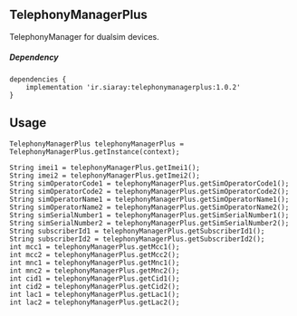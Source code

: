 ## TelephonyManagerPlus
TelephonyManager for dualsim devices.

##### Dependency

    dependencies {
        implementation 'ir.siaray:telephonymanagerplus:1.0.2'
    }

## Usage

    TelephonyManagerPlus telephonyManagerPlus = TelephonyManagerPlus.getInstance(context);
    
    String imei1 = telephonyManagerPlus.getImei1();
    String imei2 = telephonyManagerPlus.getImei2();
    String simOperatorCode1 = telephonyManagerPlus.getSimOperatorCode1();
    String simOperatorCode2 = telephonyManagerPlus.getSimOperatorCode2();
    String simOperatorName1 = telephonyManagerPlus.getSimOperatorName1();
    String simOperatorName2 = telephonyManagerPlus.getSimOperatorName2();
    String simSerialNumber1 = telephonyManagerPlus.getSimSerialNumber1();
    String simSerialNumber2 = telephonyManagerPlus.getSimSerialNumber2();
    String subscriberId1 = telephonyManagerPlus.getSubscriberId1();
    String subscriberId2 = telephonyManagerPlus.getSubscriberId2();
    int mcc1 = telephonyManagerPlus.getMcc1();
    int mcc2 = telephonyManagerPlus.getMcc2();
    int mnc1 = telephonyManagerPlus.getMnc1();
    int mnc2 = telephonyManagerPlus.getMnc2();
    int cid1 = telephonyManagerPlus.getCid1();
    int cid2 = telephonyManagerPlus.getCid2();
    int lac1 = telephonyManagerPlus.getLac1();
    int lac2 = telephonyManagerPlus.getLac2();
